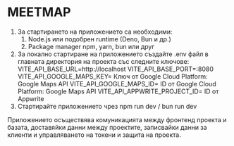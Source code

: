 # MEETMAP

1. За стартирането на приложението са необходими: 
   1. Node.js или подобрен runtime (Deno, Bun и др.)
   2. Package manager npm, yarn, bun или друг
2. За локално стартиране на приложението създайте .env файл в главната директория на проекта със следните ключове:
   VITE_API_BASE_URL=http://localhost
   VITE_API_BASE_PORT=:8080
   VITE_API_GOOGLE_MAPS_KEY= Ключ от Google Cloud Platform: Google Maps API
   VITE_API_GOOGLE_MAPS_ID= ID от Google Cloud Platform: Google Maps API
   VITE_API_APPWRITE_PROJECT_ID= ID от Appwrite
3. Стартирайте приложението чрез npm run dev / bun run dev

Приложението осъществява комуникацията между фронтенд проекта и базата, доставяйки данни между проектите, записвайки
данни за клиенти и управляването на токени и защита на проекта.